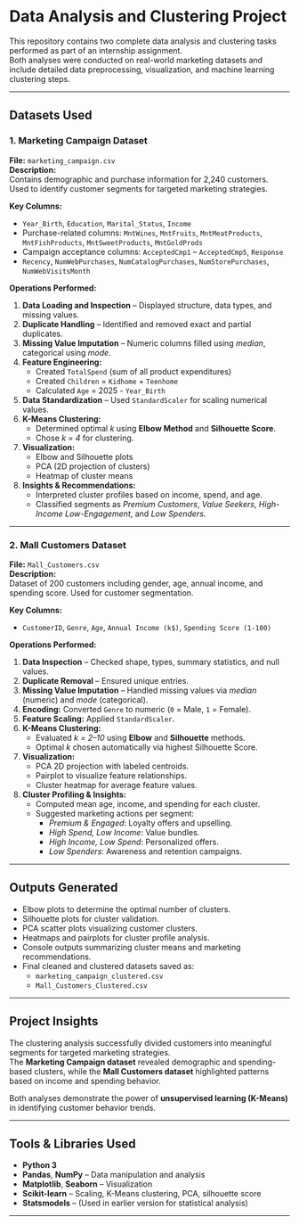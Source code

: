 # Data Analysis and Clustering Project

This repository contains two complete data analysis and clustering tasks performed as part of an internship assignment.  
Both analyses were conducted on real-world marketing datasets and include detailed data preprocessing, visualization, and machine learning clustering steps.

---

##  Datasets Used

### 1. **Marketing Campaign Dataset**
**File:** `marketing_campaign.csv`  
**Description:**  
Contains demographic and purchase information for 2,240 customers. Used to identify customer segments for targeted marketing strategies.

**Key Columns:**
- `Year_Birth`, `Education`, `Marital_Status`, `Income`
- Purchase-related columns: `MntWines`, `MntFruits`, `MntMeatProducts`, `MntFishProducts`, `MntSweetProducts`, `MntGoldProds`
- Campaign acceptance columns: `AcceptedCmp1` – `AcceptedCmp5`, `Response`
- `Recency`, `NumWebPurchases`, `NumCatalogPurchases`, `NumStorePurchases`, `NumWebVisitsMonth`

**Operations Performed:**
1. **Data Loading and Inspection** – Displayed structure, data types, and missing values.  
2. **Duplicate Handling** – Identified and removed exact and partial duplicates.  
3. **Missing Value Imputation** – Numeric columns filled using *median*, categorical using *mode*.  
4. **Feature Engineering:**
   - Created `TotalSpend` (sum of all product expenditures)
   - Created `Children` = `Kidhome` + `Teenhome`
   - Calculated `Age` = 2025 - `Year_Birth`
5. **Data Standardization** – Used `StandardScaler` for scaling numerical values.  
6. **K-Means Clustering:**
   - Determined optimal *k* using **Elbow Method** and **Silhouette Score**.
   - Chose *k = 4* for clustering.  
7. **Visualization:**
   - Elbow and Silhouette plots
   - PCA (2D projection of clusters)
   - Heatmap of cluster means  
8. **Insights & Recommendations:**
   - Interpreted cluster profiles based on income, spend, and age.  
   - Classified segments as *Premium Customers*, *Value Seekers*, *High-Income Low-Engagement*, and *Low Spenders*.

---

### 2. **Mall Customers Dataset**
**File:** `Mall_Customers.csv`  
**Description:**  
Dataset of 200 customers including gender, age, annual income, and spending score. Used for customer segmentation.

**Key Columns:**
- `CustomerID`, `Genre`, `Age`, `Annual Income (k$)`, `Spending Score (1-100)`

**Operations Performed:**
1. **Data Inspection** – Checked shape, types, summary statistics, and null values.  
2. **Duplicate Removal** – Ensured unique entries.  
3. **Missing Value Imputation** – Handled missing values via *median* (numeric) and *mode* (categorical).  
4. **Encoding:** Converted `Genre` to numeric (`0` = Male, `1` = Female).  
5. **Feature Scaling:** Applied `StandardScaler`.  
6. **K-Means Clustering:**
   - Evaluated *k = 2–10* using **Elbow** and **Silhouette** methods.
   - Optimal *k* chosen automatically via highest Silhouette Score.  
7. **Visualization:**
   - PCA 2D projection with labeled centroids.
   - Pairplot to visualize feature relationships.
   - Cluster heatmap for average feature values.  
8. **Cluster Profiling & Insights:**
   - Computed mean age, income, and spending for each cluster.
   - Suggested marketing actions per segment:
     - *Premium & Engaged*: Loyalty offers and upselling.
     - *High Spend, Low Income*: Value bundles.
     - *High Income, Low Spend*: Personalized offers.
     - *Low Spenders*: Awareness and retention campaigns.

---

##  Outputs Generated

- Elbow plots to determine the optimal number of clusters.  
- Silhouette plots for cluster validation.  
- PCA scatter plots visualizing customer clusters.  
- Heatmaps and pairplots for cluster profile analysis.  
- Console outputs summarizing cluster means and marketing recommendations.  
- Final cleaned and clustered datasets saved as:  
  - `marketing_campaign_clustered.csv`  
  - `Mall_Customers_Clustered.csv`

---

##  Project Insights

The clustering analysis successfully divided customers into meaningful segments for targeted marketing strategies.  
The **Marketing Campaign dataset** revealed demographic and spending-based clusters, while the **Mall Customers dataset** highlighted patterns based on income and spending behavior.

Both analyses demonstrate the power of **unsupervised learning (K-Means)** in identifying customer behavior trends.

---


##  Tools & Libraries Used

- **Python 3**
- **Pandas**, **NumPy** – Data manipulation and analysis  
- **Matplotlib**, **Seaborn** – Visualization  
- **Scikit-learn** – Scaling, K-Means clustering, PCA, silhouette score  
- **Statsmodels** – (Used in earlier version for statistical analysis)  

---
